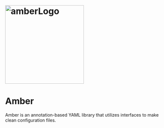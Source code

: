 # <img width="253" alt="amberLogo" src="https://github.com/98ping/amber/assets/67809373/a039d8ae-bcde-4230-b1cc-efff45f18aff"> 
# Amber
Amber is an annotation-based YAML library that utilizes interfaces to make clean configuration files.
